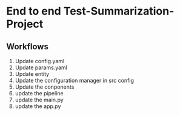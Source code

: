 # End to end Test-Summarization-Project


## Workflows

1. Update config.yaml
2. Update params.yaml
3. Update entity
4. Update the configuration manager in src config
5. Update the conponents
6. update the pipeline
7. update the main.py
8. update the app.py
